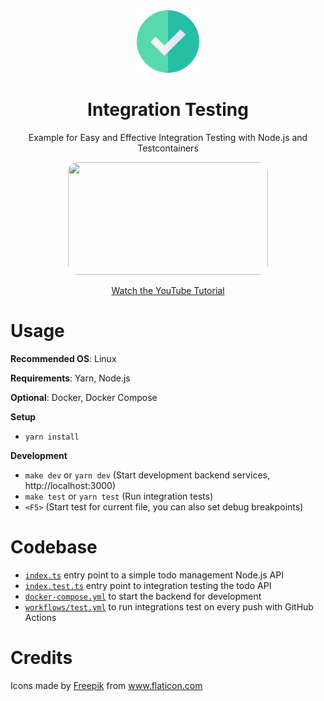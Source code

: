 <div align="center">
  <a href="https://github.com/flolu/auth">
    <img width="100px" height="auto" src="./.github/check.png" />
  </a>
  <br>
  <h1>Integration Testing</h1>
  <p>Example for Easy and Effective Integration Testing with Node.js and Testcontainers</p>
  <a href="https://youtu.be/eRPkNd40n94">
    <img width="320px" height="180px" src="https://img.youtube.com/vi/eRPkNd40n94/mqdefault.jpg" style="border-radius: 1rem;" />
    <p>Watch the YouTube Tutorial</p>
  </a>
</div>

# Usage

**Recommended OS**: Linux

**Requirements**: Yarn, Node.js

**Optional**: Docker, Docker Compose

**Setup**

- `yarn install`

**Development**

- `make dev` or `yarn dev` (Start development backend services, http://localhost:3000)
- `make test` or `yarn test` (Run integration tests)
- `<F5>` (Start test for current file, you can also set debug breakpoints)

# Codebase

- [`index.ts`](index.ts) entry point to a simple todo management Node.js API
- [`index.test.ts`](index.test.ts) entry point to integration testing the todo API
- [`docker-compose.yml`](docker-compose.yml) to start the backend for development
- [`workflows/test.yml`](.github/workflows/test.yml) to run integrations test on every push with GitHub Actions

# Credits

<div>Icons made by <a href="https://www.freepik.com" title="Freepik">Freepik</a> from <a href="https://www.flaticon.com/" title="Flaticon">www.flaticon.com</a></div>

